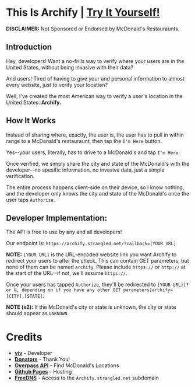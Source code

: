 # This Is Archify | [Try It Yourself!](https://archify.strangled.net/?callback=https%3A%2F%2Fwww.youtube.com%2Fwatch%3Fv%3DdQw4w9WgXcQ)
**DISCLAIMER:** Not Sponsored or Endorsed by McDonald's Restauraunts.
## Introduction
Hey, developers! Want a no-frills way to verify where your users are in the United States, without being invasive with their data? 

And users! Tired of having to give your and personal information to almost every website, just to verify your location?

Well, I've created the most American way to verify a user's location in the United States: **Archify.**
## How It Works
Instead of sharing where, exactly, the user is, the user has to pull in within range to a McDonald's restauraunt, then tap the `I'm Here` button.

Yes--your users, literally, has to drive to a McDonald's and tap `I'm Here`.

Once verified, we simply share the city and state of the McDonald's with the developer--no spesific information, no invasive data, just a simple verification.

The entire process happens client-side on their device, so I know nothing, and the developer only knows the city and state of the McDonald's once the user taps `Authorize`.
## Developer Implementation:
The API is free to use by any and all developers!

Our endpoint is: `https://archify.strangled.net/?callback=[YOUR URL]`

**NOTE:** `[YOUR URL]` is the URL-encoded website link you want Archify to redirect your users to after the check. This can contain GET parameters, but none of them can be named `archify`. Please include `https://` or `http://` at the start of the URL--if not, we'll assume `https://`. 

Once your users has tapped `Authorize`, they'll be redirected to `[YOUR URL][? or &, depending on if you have any other GET parameters]archify=[CITY],[STATE]`. 

**NOTE (x2):** If the McDonald's city or state is unknown, the city or state should appear as `UNKNOWN`.
# Credits
- **[viv](https://github.com/vivcod3s/)** - Developer
- **[Donators](https://vivianbostick.com/donate.php)** - Thank You!
- **[Overpass API](https://overpass-api.de)** - Find McDonald's Locations
- **[Github Pages](https://pages.github.com)** - Hosting
- **[FreeDNS](https://freedns.afraid.org)** - Access to the `Archify.strangled.net` subdomain
